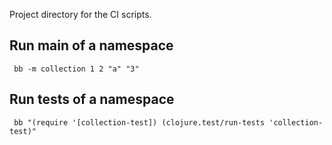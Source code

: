 Project directory for the CI scripts.

## Run main of a namespace
` bb -m collection 1 2 "a" "3"`

## Run tests of a namespace
````
 bb "(require '[collection-test]) (clojure.test/run-tests 'collection-test)"
````